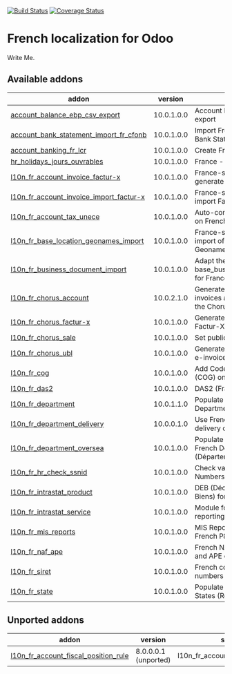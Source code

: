 [![Build Status](https://travis-ci.org/OCA/l10n-france.svg?branch=10.0)](https://travis-ci.org/OCA/l10n-france)
[![Coverage Status](https://coveralls.io/repos/OCA/l10n-france/badge.png?branch=10.0)](https://coveralls.io/r/OCA/l10n-france?branch=10.0)


French localization for Odoo
============================

Write Me. 

[//]: # (addons)

Available addons
----------------
addon | version | summary
--- | --- | ---
[account_balance_ebp_csv_export](account_balance_ebp_csv_export/) | 10.0.1.0.0 | Account Balance EBP CSV export
[account_bank_statement_import_fr_cfonb](account_bank_statement_import_fr_cfonb/) | 10.0.1.0.0 | Import French CFONB files as Bank Statements in Odoo
[account_banking_fr_lcr](account_banking_fr_lcr/) | 10.0.1.0.0 | Create French LCR CFONB files
[hr_holidays_jours_ouvrables](hr_holidays_jours_ouvrables/) | 10.0.1.0.0 | France - Jours Ouvrables
[l10n_fr_account_invoice_factur-x](l10n_fr_account_invoice_factur-x/) | 10.0.1.0.0 | France-specific module to generate Factur-X invoices
[l10n_fr_account_invoice_import_factur-x](l10n_fr_account_invoice_import_factur-x/) | 10.0.1.0.0 | France-specific module to import Factur-X invoices
[l10n_fr_account_tax_unece](l10n_fr_account_tax_unece/) | 10.0.1.0.0 | Auto-configure UNECE params on French taxes
[l10n_fr_base_location_geonames_import](l10n_fr_base_location_geonames_import/) | 10.0.1.0.0 | France-specific tuning for import of better zip entries from Geonames
[l10n_fr_business_document_import](l10n_fr_business_document_import/) | 10.0.1.0.0 | Adapt the module base_business_document_import for France
[l10n_fr_chorus_account](l10n_fr_chorus_account/) | 10.0.2.1.0 | Generate Chorus-compliant e-invoices and transmit them via the Chorus API
[l10n_fr_chorus_factur-x](l10n_fr_chorus_factur-x/) | 10.0.1.0.0 | Generate Chorus-compliant Factur-X invoices
[l10n_fr_chorus_sale](l10n_fr_chorus_sale/) | 10.0.1.0.0 | Set public market on sale orders
[l10n_fr_chorus_ubl](l10n_fr_chorus_ubl/) | 10.0.1.0.0 | Generate Chorus-compliant UBL e-invoices
[l10n_fr_cog](l10n_fr_cog/) | 10.0.1.0.0 | Add Code Officiel Géographique (COG) on countries
[l10n_fr_das2](l10n_fr_das2/) | 10.0.1.0.0 | DAS2 (France)
[l10n_fr_department](l10n_fr_department/) | 10.0.1.1.0 | Populate Database with French Departments (Départements)
[l10n_fr_department_delivery](l10n_fr_department_delivery/) | 10.0.0.1.0 | Use French Departments in delivery costs
[l10n_fr_department_oversea](l10n_fr_department_oversea/) | 10.0.1.0.0 | Populate Database with overseas French Departments (Départements d'outre-mer)
[l10n_fr_hr_check_ssnid](l10n_fr_hr_check_ssnid/) | 10.0.1.0.0 | Check validity of Social Security Numbers in French companies
[l10n_fr_intrastat_product](l10n_fr_intrastat_product/) | 10.0.1.0.0 | DEB (Déclaration d'Échange de Biens) for France
[l10n_fr_intrastat_service](l10n_fr_intrastat_service/) | 10.0.1.0.0 | Module for Intrastat service reporting (DES) for France
[l10n_fr_mis_reports](l10n_fr_mis_reports/) | 10.0.1.0.0 | MIS Report templates for the French P&L and Balance Sheets
[l10n_fr_naf_ape](l10n_fr_naf_ape/) | 10.0.1.0.0 | French NAF partner categories and APE code
[l10n_fr_siret](l10n_fr_siret/) | 10.0.1.0.0 | French company identity numbers SIRET/SIREN/NIC
[l10n_fr_state](l10n_fr_state/) | 10.0.1.0.0 | Populate Database with French States (Régions)


Unported addons
---------------
addon | version | summary
--- | --- | ---
[l10n_fr_account_fiscal_position_rule](l10n_fr_account_fiscal_position_rule/) | 8.0.0.0.1 (unported) | l10n_fr_account_fiscal_position_rule

[//]: # (end addons)
